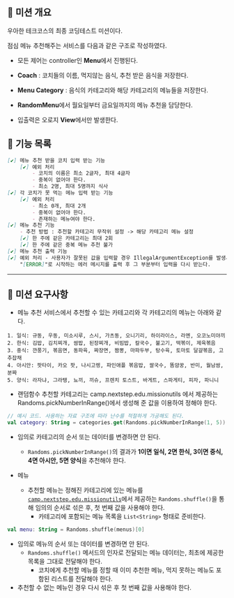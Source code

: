 ## 🚩 미션 개요
우아한 테크코스의 최종 코딩테스트 미션이다.

점심 메뉴 추천해주는 서비스를 다음과 같은 구조로 작성하였다.

- 모든 제어는 controller인 **Menu**에서 진행된다.

- **Coach** : 코치들의 이름, 먹지않는 음식, 추천 받은 음식을 저장한다. 

- **Menu Category** : 음식의 카테고리와 해당 카테고리의 메뉴들을 저장한다.

- **RandomMenu**에서 월요일부터 금요일까지의 메뉴 추천을 담당한다.

- 입출력은 오로지 **View**에서만 발생한다.

## 🎯 기능 목록

```markdown
[✔] 메뉴 추천 받을 코치 입력 받는 기능
    [✔] 예외 처리
        - 코치의 이름은 최소 2글자, 최대 4글자
        - 중복이 없어야 한다.
        - 최소 2명, 최대 5명까지 식사
[✔] 각 코치가 못 먹는 메뉴 입력 받는 기능
    [✔] 예외 처리    
        - 최소 0개, 최대 2개
        - 중복이 없어야 한다. 
        - 존재하는 메뉴여야 한다.
[✔] 메뉴 추천 기능
    - 추천 방법 : 추천할 카테고리 무작위 설정 -> 해당 카테고리 메뉴 설정
    [✔] 한 주에 같은 카테고리는 최대 2회
    [✔] 한 주에 같은 중복 메뉴 추천 불가
[✔] 메뉴 추천 출력 기능
[✔] 예외 처리 - 사용자가 잘못된 값을 입력할 경우 IllegalArgumentException를 발생시키고,
    "[ERROR]"로 시작하는 에러 메시지를 출력 후 그 부분부터 입력을 다시 받는다.
```

---

## 📃 미션 요구사항

- 메뉴 추천 서비스에서 추천할 수 있는 카테고리와 각 카테고리의 메뉴는 아래와 같다.

```
1. 일식: 규동, 우동, 미소시루, 스시, 가츠동, 오니기리, 하이라이스, 라멘, 오코노미야끼
2. 한식: 김밥, 김치찌개, 쌈밥, 된장찌개, 비빔밥, 칼국수, 불고기, 떡볶이, 제육볶음
3. 중식: 깐풍기, 볶음면, 동파육, 짜장면, 짬뽕, 마파두부, 탕수육, 토마토 달걀볶음, 고추잡채
4. 아시안: 팟타이, 카오 팟, 나시고렝, 파인애플 볶음밥, 쌀국수, 똠얌꿍, 반미, 월남쌈, 분짜
5. 양식: 라자냐, 그라탱, 뇨끼, 끼슈, 프렌치 토스트, 바게트, 스파게티, 피자, 파니니
```

- 랜덤함수
  추천할 카테고리는 camp.nextstep.edu.missionutils 에서 제공하는 Randoms.pickNumberInRange()에서 생성해 준 값을 이용하여 정해야 한다.
```kotlin
// 예시 코드. 사용하는 자료 구조에 따라 난수를 적절하게 가공해도 된다.
val category: String = categories.get(Randoms.pickNumberInRange(1, 5))
```

- 임의로 카테고리의 순서 또는 데이터를 변경하면 안 된다.
    - `Randoms.pickNumberInRange()`의 결과가 **1이면 일식, 2면 한식, 3이면 중식, 4면 아시안, 5면 양식**을 추천해야 한다.

- 메뉴

  - 추천할 메뉴는 정해진 카테고리에 있는 메뉴를 [`camp.nextstep.edu.missionutils`](https://github.com/woowacourse-projects/mission-utils)에서 제공하는 `Randoms.shuffle()`을 통해 임의의 순서로 섞은 후, 첫 번째 값을 사용해야 한다.
      - 카테고리에 포함되는 메뉴 목록을 `List<String>` 형태로 준비한다.

```kotlin
val menu: String = Randoms.shuffle(menus)[0]
```

- 임의로 메뉴의 순서 또는 데이터를 변경하면 안 된다.
    - `Randoms.shuffle()` 메서드의 인자로 전달되는 메뉴 데이터는, 최초에 제공한 목록을 그대로 전달해야 한다.
        - 코치에게 추천할 메뉴를 정할 때 이미 추천한 메뉴, 먹지 못하는 메뉴도 포함된 리스트를 전달해야 한다.
- 추천할 수 없는 메뉴인 경우 다시 섞은 후 첫 번째 값을 사용해야 한다.